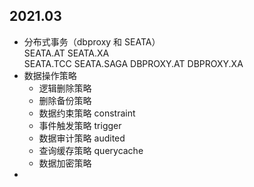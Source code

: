 ## 2021.03
- 分布式事务（dbproxy 和 SEATA）  
    SEATA.AT SEATA.XA  
    SEATA.TCC SEATA.SAGA
    DBPROXY.AT DBPROXY.XA  
- 数据操作策略  
    - 逻辑删除策略  
    - 删除备份策略
    - 数据约束策略 constraint
    - 事件触发策略 trigger
    - 数据审计策略 audited
    - 查询缓存策略 querycache
    - 数据加密策略
- 
